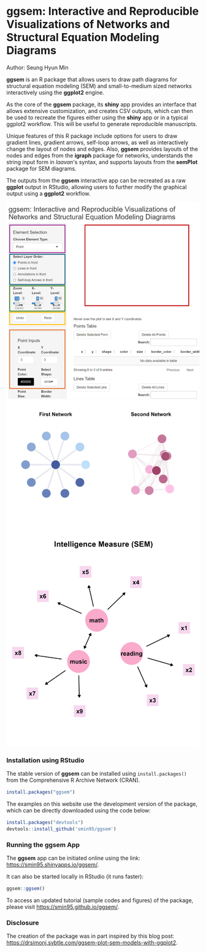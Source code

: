 <p align="center">
  <h1><strong>ggsem</strong>: Interactive and Reproducible Visualizations of Networks and Structural Equation Modeling Diagrams</h1>
</p>

Author: Seung Hyun Min

**ggsem** is an R package that allows users to draw path diagrams for structural equation modeling (SEM) and small-to-medium sized networks interactively using the **ggplot2** engine.

As the core of the **ggsem** package, its **shiny** app provides an interface that allows extensive customization, and creates CSV outputs, which can then be used to recreate the figures either using the **shiny** app or in a typical ggplot2 workflow. This will be useful to generate reproducible manuscripts.

Unique features of this R package include options for users to draw gradient lines, gradient arrows, self-loop arrows, as well as interactively change the layout of nodes and edges.
Also, **ggsem** provides layouts of the nodes and edges from the **igraph** package for networks, understands the string input form in *laavan*'s syntax, and supports layouts from the **semPlot** package for SEM diagrams. 

The outputs from the **ggsem** interactive app can be recreated as a raw **ggplot** output in RStudio, allowing users to further modify the graphical output using a **ggplot2** workflow.

[![](vignettes/layout1.png)](https://smin95.shinyapps.io/ggsem/)
![](vignettes/net_tgd.png)
![](vignettes/sem_plot4.png)

### Installation using RStudio

The stable version of **ggsem** can be installed using `install.packages()` from the Comprehensive R Archive Network (CRAN).

```r
install.packages("ggsem")
```

The examples on this website use the development version of the package, which can be directly downloaded using the code below:

``` r
install.packages("devtools")
devtools::install_github('smin95/ggsem')
```

### Running the ggsem App 

The **ggsem** app can be initiated online using the link: https://smin95.shinyapps.io/ggsem/. 

It can also be started locally in RStudio (it runs faster):

``` r
ggsem::ggsem()
```

To access an updated tutorial (sample codes and figures) of the package, please visit https://smin95.github.io/ggsem/.


### Disclosure

The creation of the package was in part inspired by this blog post: https://drsimonj.svbtle.com/ggsem-plot-sem-models-with-ggplot2.
